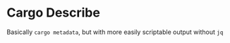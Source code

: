 Cargo Describe
===============

Basically `cargo metadata`, but with more easily scriptable output without `jq`

